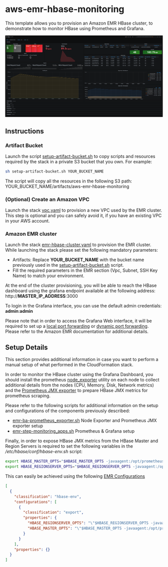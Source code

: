 # aws-emr-hbase-monitoring

This template allows you to provision an Amazon EMR HBase cluster, to demonstrate how to monitor HBase using Prometheus and Grafana.

![sample](img/dashboard.png)

## Instructions

### Artifact Bucket
Launch the script [setup-artifact-bucket.sh](setup-artifact-bucket.sh) to copy scripts and resources required by the stack in a private S3 bucket that you own. For example:

```bash
sh setup-artifact-bucket.sh YOUR_BUCKET_NAME
```

The script will copy all the resources in the following S3 path: YOUR_BUCKET_NAME/artifacts/aws-emr-hbase-monitoring

### (Optional) Create an Amazon VPC
Launch the stack [vpc.yaml](templates/vpc.yaml) to provision a new VPC used by the EMR cluster. This step is optional and you can safely avoid it, if you have an existing VPC in your AWS account.

### Amazon EMR cluster
Launch the stack [emr-hbase-cluster.yaml](templates/emr-hbase-cluster.yaml) to provision the EMR cluster. While launching the stack please set the following mandatory parameters:

  - Artifacts: Replace **YOUR_BUCKET_NAME** with the bucket name previously used in the [setup-artifact-bucket.sh](setup-artifact-bucket.sh) script.
  - Fill the required parameters in the EMR section (Vpc, Subnet, SSH Key Name) to match your environment.

At the end of the cluster provisioning, you will be able to reach the HBase dashboard using the grafana endpoint available at the following address: http://**MASTER_IP_ADDRESS**:3000

To login in the Grafana interface, you can use the default admin credentials: **admin**:**admin**

Please note that in order to access the Grafana Web interface, it will be required to set up a [local port forwarding](https://docs.aws.amazon.com/emr/latest/ManagementGuide/emr-ssh-tunnel-local.html) or [dynamic port forwarding](https://docs.aws.amazon.com/emr/latest/ManagementGuide/emr-ssh-tunnel.html). Please refer to the Amazon EMR documentation for additional details.

## Setup Details
This section provides additional information in case you want to perform a manual setup of what performed in the CloudFormation stack.

In order to monitor the HBase cluster using the Grafana Dashboard, you should install the prometheus [node_exporter](https://github.com/prometheus/node_exporter) utility on each node to collect additional details from the nodes (CPU, Memory, Disk, Network metrics) and the [Prometheus JMX exporter](https://github.com/prometheus/jmx_exporter) to prepare HBase JMX metrics for prometheus scraping.

Please refer to the following scripts for additional information on the setup and configurations of the components previously described:

- [emr-ba-prometheus_exporter.sh](resources/emr-ba-prometheus_exporter.sh) Node Exporter and Prometheus JMX exporter setup
- [emr-step-monitoring_apps.sh](resources/emr-step-monitoring_apps.sh) Prometheus & Grafana setup

Finally, in order to expose HBase JMX metrics from the HBase Master and Region Servers is required to set the following variables in the */etc/hbase/conf/hbase-env.sh* script:

```bash
export HBASE_MASTER_OPTS="$HBASE_MASTER_OPTS -javaagent:/opt/prometheus/prometheus_javaagent.jar=7000:/opt/prometheus/hbase.yml"
export HBASE_REGIONSERVER_OPTS="$HBASE_REGIONSERVER_OPTS -javaagent:/opt/prometheus/prometheus_javaagent.jar=7000:/opt/prometheus/hbase.yml"
```

This can easily be achieved using the following [EMR Configurations](https://docs.aws.amazon.com/emr/latest/ReleaseGuide/emr-configure-apps.html)

```json
[
  {
    "classification": "hbase-env",
    "configurations": [
      {
        "classification": "export",
        "properties": {
          "HBASE_REGIONSERVER_OPTS": "\"$HBASE_REGIONSERVER_OPTS -javaagent:/opt/prometheus/prometheus_javaagent.jar=7000:/opt/prometheus/hbase.yml\"",
          "HBASE_MASTER_OPTS": "\"$HBASE_MASTER_OPTS -javaagent:/opt/prometheus/prometheus_javaagent.jar=7000:/opt/prometheus/hbase.yml\""
        }
      }
    ],
    "properties": {}
  }
]
```
